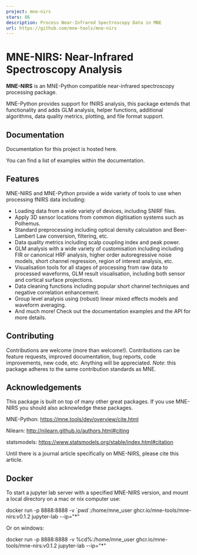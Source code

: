 ```yaml
---
project: mne-nirs
stars: 86
description: Process Near-Infrared Spectroscopy Data in MNE
url: https://github.com/mne-tools/mne-nirs
---
```


MNE-NIRS: Near-Infrared Spectroscopy Analysis
=============================================

**MNE-NIRS** is an MNE-Python compatible near-infrared spectroscopy processing package.

MNE-Python provides support for fNIRS analysis, this package extends that functionality and adds GLM analysis, helper functions, additional algorithms, data quality metrics, plotting, and file format support.

Documentation
-------------

Documentation for this project is hosted here.

You can find a list of examples within the documentation.

Features
--------

MNE-NIRS and MNE-Python provide a wide variety of tools to use when processing fNIRS data including:

-   Loading data from a wide variety of devices, including SNIRF files.
-   Apply 3D sensor locations from common digitisation systems such as Polhemus.
-   Standard preprocessing including optical density calculation and Beer-Lambert Law conversion, filtering, etc.
-   Data quality metrics including scalp coupling index and peak power.
-   GLM analysis with a wide variety of customisation including including FIR or canonical HRF analysis, higher order autoregressive noise models, short channel regression, region of interest analysis, etc.
-   Visualisation tools for all stages of processing from raw data to processed waveforms, GLM result visualisation, including both sensor and cortical surface projections.
-   Data cleaning functions including popular short channel techniques and negative correlation enhancement.
-   Group level analysis using (robust) linear mixed effects models and waveform averaging.
-   And much more! Check out the documentation examples and the API for more details.

Contributing
------------

Contributions are welcome (more than welcome!). Contributions can be feature requests, improved documentation, bug reports, code improvements, new code, etc. Anything will be appreciated. _Note_: this package adheres to the same contribution standards as MNE.

Acknowledgements
----------------

This package is built on top of many other great packages. If you use MNE-NIRS you should also acknowledge these packages.

MNE-Python: https://mne.tools/dev/overview/cite.html

Nilearn: http://nilearn.github.io/authors.html#citing

statsmodels: https://www.statsmodels.org/stable/index.html#citation

Until there is a journal article specifically on MNE-NIRS, please cite this article.

Docker
------

To start a jupyter lab server with a specified MNE-NIRS version, and mount a local directory on a mac or nix computer use:

docker run -p 8888:8888 -v \`pwd\`:/home/mne\_user ghcr.io/mne-tools/mne-nirs:v0.1.2 jupyter-lab --ip="\*"

Or on windows:

docker run -p 8888:8888 -v %cd%:/home/mne\_user ghcr.io/mne-tools/mne-nirs:v0.1.2 jupyter-lab --ip="\*"
